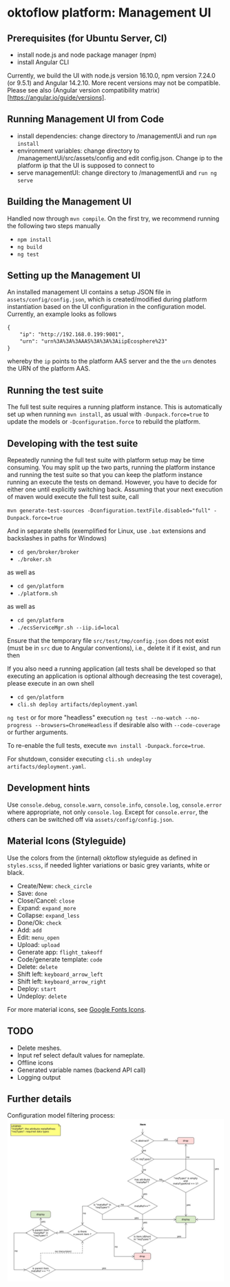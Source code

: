# oktoflow platform: Management UI

## Prerequisites (for Ubuntu Server, CI)

- install node.js and node package manager (npm)
- install Angular CLI

Currently, we build the UI with node.js version 16.10.0, npm version 7.24.0 (or 9.5.1) and Angular 14.2.10. More recent versions may not be compatible. Please see also (Angular version compatibility matrix)[https://angular.io/guide/versions].

## Running Management UI from Code

- install dependencies: change directory to /managementUi and run `npm install`
- environment variables: change directory to /managementUi/src/assets/config and edit config.json. Change ip to the platform ip that the UI is supposed to connect to
- serve managementUI: change directory to /managementUi and `run ng serve`

## Building the Management UI

Handled now through `mvn compile`. On the first try, we recommend running the following two steps manually
  - `npm install` 
  - `ng build` 
  - `ng test` 

## Setting up the Management UI

An installed management UI contains a setup JSON file in `assets/config/config.json`, which is created/modified during platform instantiation based on the UI configuration in the configuration model. Currently, an example looks as follows

    {
        "ip": "http://192.168.0.199:9001",
        "urn": "urn%3A%3A%3AAAS%3A%3A%3AiipEcosphere%23"
    }
    
whereby the `ip` points to the platform AAS server and the the `urn` denotes the URN of the platform AAS.

## Running the test suite

The full test suite requires a running platform instance. This is automatically set up when running `mvn install`, as usual with `-Dunpack.force=true` to update the models or `-Dconfiguration.force` to rebuild the platform.

## Developing with the test suite

Repeatedly running the full test suite with platform setup may be time consuming. You may split up the two parts, running the platform instance and running the test suite so that you can keep the platform instance running an execute the tests on demand. However, you have to decide for either one until explicitly switching back. Assuming that your next execution of maven would execute the full test suite, call

`mvn generate-test-sources -Dconfiguration.textFile.disabled="full" -Dunpack.force=true` 

And in separate shells (exemplified for Linux, use `.bat` extensions and backslashes in paths for Windows)

- `cd gen/broker/broker`
- `./broker.sh`

as well as

- `cd gen/platform`
- `./platform.sh`

as well as

- `cd gen/platform`
- `./ecsServiceMgr.sh --iip.id=local`

Ensure that the temporary file `src/test/tmp/config.json` does not exist (must be in `src` due to Angular conventions), i.e., delete it if it exist, and run then

If you also need a running application (all tests shall be developed so that executing an application is optional although decreasing the test coverage), please execute in an own shell

- `cd gen/platform`
- `cli.sh deploy artifacts/deployment.yaml`

`ng test` or for more "headless" execution
`ng test --no-watch --no-progress --browsers=ChromeHeadless` if desirable also with `--code-coverage` or further arguments.

To re-enable the full tests, execute `mvn install -Dunpack.force=true`.

For shutdown, consider executing `cli.sh undeploy artifacts/deployment.yaml`.

## Development hints

Use `console.debug`, `console.warn`, `console.info`, `console.log`, `console.error` where appropriate, not only `console.log`. Except for `console.error`, the others can be switched off via `assets/config/config.json`. 

## Material Icons (Styleguide)

Use the colors from the (internal) oktoflow styleguide as defined in ``styles.scss``, if needed lighter variations or basic grey variants, white or black.

* Create/New: ``check_circle``
* Save: ``done`` 
* Close/Cancel: ``close``
* Expand: ``expand_more``
* Collapse: ``expand_less``
* Done/Ok: ``check``
* Add: ``add``
* Edit: ``menu_open``
* Upload: ``upload`` 
* Generate app: ``flight_takeoff``
* Code/generate template: ``code``
* Delete: ``delete``
* Shift left: ``keyboard_arrow_left``
* Shift left: ``keyboard_arrow_right``
* Deploy: ``start``
* Undeploy: ``delete``

For more material icons, see [Google Fonts Icons](https://fonts.google.com/icons).

## TODO

* Delete meshes.
* Input ref select default values for nameplate.
* Offline icons
* Generated variable names (backend API call)
* Logging output

## Further details

Configuration model filtering process:
![Filtering process](src/assets/doc/filterMeta.jpg)